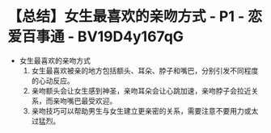 # 【总结】女生最喜欢的亲吻方式 - P1 - 恋爱百事通 - BV19D4y167qG

-   女生最喜欢的亲吻方式
    1.  女生最喜欢被亲的地方包括额头、耳朵、脖子和嘴巴，分别引发不同程度的心动反应。
    2.  亲吻额头会让女生感到神圣，亲吻耳朵会让心跳加速，亲吻脖子会拉近关系，而亲吻嘴巴最受欢迎。
    3.  亲吻技巧可以帮助男生与女生建立更亲密的关系，需要注意不要用力或太过猛烈。